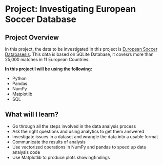 # Project: Investigating European Soccer Database

## Project Overview
In this project, the data to be investigated in this project is [European Soccer Databasesis](https://www.kaggle.com/datasets/hugomathien/soccer). 
This data is based on SQLite Database, it covesrs more than 25,000 matches in 11 European Countries.

**In this project I will be using the following:**

- Python
- Pandas
- NumPy
- Matplotlib
- SQL

## What will I learn?
- Go through all the steps involved in the data analysis process
- Ask the right questions and using analytics to get them answered
- Investigate issues in a dataset and wrangle the data into a usable format
- Communicate the results of analysis
- Use vectorized operations in NumPy and pandas to speed up data analysis code
- Use Matplotlib to produce plots showingfindings
